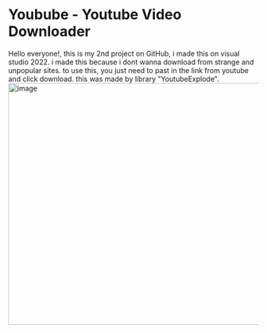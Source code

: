 # Youbube - Youtube Video Downloader
Hello everyone!, this is my 2nd project on GitHub, i made this on visual studio 2022. i made this because i dont wanna download from strange and unpopular sites.
to use this, you just need to past in the link from youtube and click download.
this was made by library "YoutubeExplode".
<img width="630" height="487" alt="image" src="https://github.com/user-attachments/assets/3d2db500-9303-42eb-8fd0-2594def95912" />
